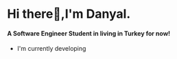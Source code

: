 # Hi there👋,I'm Danyal.
#### **A Software Engineer Student in living in Turkey for now!**

- I'm currently developing
